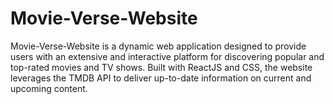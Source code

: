 # Movie-Verse-Website
Movie-Verse-Website is a dynamic web application designed to provide users with an extensive and interactive platform for discovering popular and top-rated movies and TV shows. Built with ReactJS and CSS, the website leverages the TMDB API to deliver up-to-date information on current and upcoming content.

